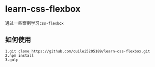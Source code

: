 # learn-css-flexbox
通过一些案例学习`css-flexbox`

## 如何使用
```
1.git clone https://github.com/cuilei5205189/learn-css-flexbox.git
2.npm install
3.gulp
```
